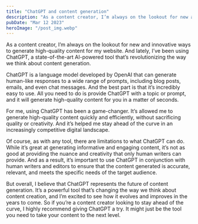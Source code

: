 ```yaml
---
title: "ChatGPT and content generation"
description: "As a content creator, I’m always on the lookout for new and innovative ways to generate high-quality content for my website..."
pubDate: "Mar 12 2023"
heroImage: "/post_img.webp"
---
```


As a content creator, I’m always on the lookout for new and innovative ways to generate high-quality content for my website. And lately, I’ve been using ChatGPT, a state-of-the-art AI-powered tool that’s revolutionizing the way we think about content generation.

ChatGPT is a language model developed by OpenAI that can generate human-like responses to a wide range of prompts, including blog posts, emails, and even chat messages. And the best part is that it’s incredibly easy to use. All you need to do is provide ChatGPT with a topic or prompt, and it will generate high-quality content for you in a matter of seconds.

For me, using ChatGPT has been a game-changer. It’s allowed me to generate high-quality content quickly and efficiently, without sacrificing quality or creativity. And it’s helped me stay ahead of the curve in an increasingly competitive digital landscape.

Of course, as with any tool, there are limitations to what ChatGPT can do. While it’s great at generating informative and engaging content, it’s not as good at providing the nuance and creativity that only human writers can provide. And as a result, it’s important to use ChatGPT in conjunction with human writers and editors to ensure that the content generated is accurate, relevant, and meets the specific needs of the target audience.

But overall, I believe that ChatGPT represents the future of content generation. It’s a powerful tool that’s changing the way we think about content creation, and I’m excited to see how it evolves and improves in the years to come. So if you’re a content creator looking to stay ahead of the curve, I highly recommend giving ChatGPT a try. It might just be the tool you need to take your content to the next level.
